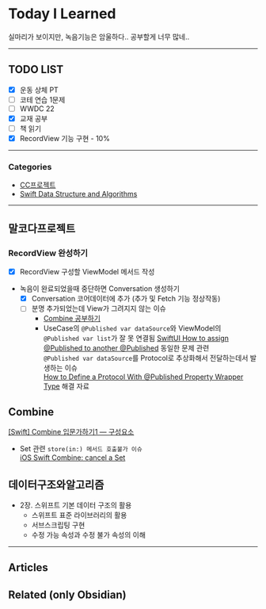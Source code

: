 
# Today I Learned
실마리가 보이지만, 녹음기능은 암울하다.. 공부할게 너무 많네..

---

## TODO LIST
- [x] 운동 상체 PT
- [ ] 코테 연습 1문제
- [ ] WWDC 22 
- [x] 교재 공부
- [ ] 책 읽기
- [x] RecordView 기능 구현 - 10%

---

### Categories
- [CC프로젝트](#말코다프로젝트)
- [Swift Data Structure and Algorithms](#데이터구조와알고리즘)

---

## 말코다프로젝트
### RecordView 완성하기
- [x] RecordView 구성할 ViewModel 메서드 작성
* 녹음이 완료되었을때 중단하면 Conversation 생성하기	
	- [x] Conversation 코어데이터에 추가 (추가 및 Fetch 기능 정상작동)
	- [ ] 분명 추가되었는데 View가 그려지지 않는 이슈  
		* [Combine 공부하기](#Combine)
		* UseCase의 `@Published var dataSource`와 ViewModel의 `@Published var list`가 잘 못 연결됨
			[SwiftUI How to assign @Published to another @Published](https://stackoverflow.com/questions/64509935/swiftui-how-to-assign-published-to-another-published/64510089#64510089) 동일한 문제 관련  
			`@Published var dataSource`를 Protocol로 추상화해서 전달하는데서 발생하는 이슈  
			[How to Define a Protocol With @Published Property Wrapper Type](https://swiftsenpai.com/swift/define-protocol-with-published-property-wrapper/) 해결 자료

## Combine
[[Swift] Combine 입문가하기1 — 구성요소](https://medium.com/harrythegreat/swift-combine-%EC%9E%85%EB%AC%B8%ED%95%98%EA%B8%B0-%EA%B0%80%EC%9D%B4%EB%93%9C-1-525ccb94af57)
* Set<AnyCancellable> 관련 `store(in:) 메서드 호출불가 이슈`  
	[iOS Swift Combine: cancel a Set<AnyCancellable>](https://stackoverflow.com/questions/59002502/ios-swift-combine-cancel-a-setanycancellable)
	
## 데이터구조와알고리즘
* 2장. 스위프트 기본 데이터 구조의 활용
	* 스위프트 표준 라이브러리의 활용
	* 서브스크립팅 구현
	* 수정 가능 속성과 수정 불가 속성의 이해

---

## Articles

## Related (only Obsidian)
